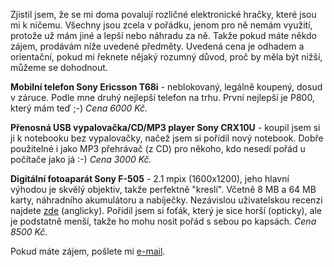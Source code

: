 <!-- dcterms:identifier = riderweblog#49 -->
<!-- dcterms:title = Bezplatná soukromá inzerce -->
<!-- np9:categoryId = 2 -->
<!-- x4w:category = Lidé a jiná zvěř -->
<!-- np9:authorId = 1 -->
<!-- np9:authorEmail = michal.valasek@altairis.cz -->
<!-- dcterms:creator = Michal Altair Valášek -->
<!-- dcterms:created = 2003-05-01T14:23:15+02:00 -->
<!-- dcterms:date = 2003-05-01T14:23:15+02:00 -->

Zjistil jsem, že se mi doma povalují rozličné elektronické hračky, které jsou mi k ničemu. Všechny jsou zcela v pořádku, jenom pro ně nemám využití, protože už mám jiné a lepší nebo náhradu za ně. Takže pokud máte někdo zájem, prodávám níže uvedené předměty. Uvedená cena je odhadem a orientační, pokud mi řeknete nějaký rozumný důvod, proč by měla být nižší, můžeme se dohodnout.

**Mobilní telefon Sony Ericsson T68i** - neblokovaný, legálně koupený, dosud v záruce. Podle mne druhý nejlepší telefon na trhu. První nejlepší je P800, který mám teď ;-) *Cena 6000 Kč.*

**Přenosná USB vypalovačka/CD/MP3 player Sony CRX10U** - koupil jsem si ji k notebooku bez vypalovačky, načež jsem si pořídil nový notebook. Dobře použitelné i jako MP3 přehrávač (z CD) pro někoho, kdo nesedí pořád u počítače jako já :-) *Cena 3000 Kč.*

**Digitální fotoaparát Sony F-505** - 2.1 mpix (1600x1200), jeho hlavní výhodou je skvělý objektiv, takže perfektně "kreslí". Včetně 8 MB a 64 MB karty, náhradního akumulátoru a nabíječky. Nezávislou uživatelskou recenzi najdete [zde](http://www.steves-digicams.com/f505.html) (anglicky). Pořídil jsem si foťák, který je sice horší (opticky), ale je podstatně menší, takže ho mohu nosit pořád s sebou po kapsách. *Cena 8500 Kč.*

Pokud máte zájem, pošlete mi [e-mail](mailto:rider@rider.cz).